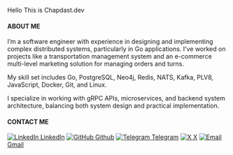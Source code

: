 Hello This is Chapdast.dev

#### ABOUT ME
I’m a software engineer with experience in designing and implementing complex distributed systems, particularly in Go applications. I’ve worked on projects like a transportation management system and an e-commerce multi-level marketing solution for managing orders and turns. 

My skill set includes Go, PostgreSQL, Neo4j, Redis, NATS, Kafka, PLV8, JavaScript, Docker, Git, and Linux. 

I specialize in working with gRPC APIs, microservices, and backend system architecture, balancing both system design and practical implementation.


#### CONTACT ME
[![LinkedIn](https://img.icons8.com/?size=20&id=13930&format=png&color=000000) LinkedIn](https://linkedin.com/in/chapdast)
[![GitHub](https://img.icons8.com/?size=20&id=12599&format=png&color=000000) Github]( https://github.com/chapdast)
[![Telegram](https://img.icons8.com/?size=20&id=63306&format=png&color=000000) Telegram]( https://t.me/chapdastdev)
[![X](https://img.icons8.com/?size=20&id=13963&format=png&color=000000) X](https://x.com/chapdastdev)
[![Email](https://img.icons8.com/?size=20&id=qyRpAggnV0zH&format=png&color=000000) Gmail]( mailto:chapdast.dev@gmail.com)



